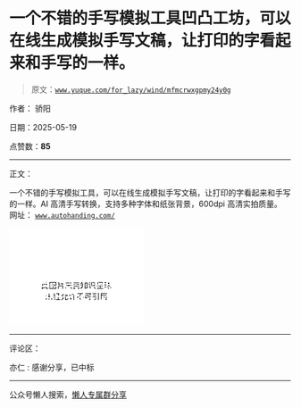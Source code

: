 # 一个不错的手写模拟工具凹凸工坊，可以在线生成模拟手写文稿，让打印的字看起来和手写的一样。

> 原文：[`www.yuque.com/for_lazy/wind/mfmcrwxgpmy24y0g`](https://www.yuque.com/for_lazy/wind/mfmcrwxgpmy24y0g)

作者： 骄阳

日期：2025-05-19

点赞数：**85**

* * *

正文：

一个不错的手写模拟工具，可以在线生成模拟手写文稿，让打印的字看起来和手写的一样。AI 高清手写转换，支持多种字体和纸张背景，600dpi 高清实拍质量。 网址： [`www.autohanding.com/`](https://www.autohanding.com/)

![](img/5dac35f6d4cedde56dc61624f4adedab.png "None")

* * *

评论区：

亦仁 : 感谢分享，已中标

* * *

公众号懒人搜索，[懒人专属群分享](https://lazybook.fun/#/blog/group)